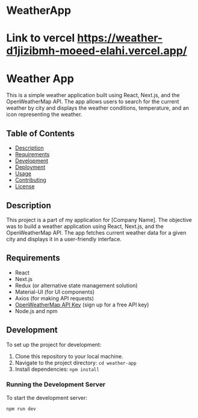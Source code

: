 # WeatherApp
# Link to vercel https://weather-d1jizibmh-moeed-elahi.vercel.app/

# Weather App

This is a simple weather application built using React, Next.js, and the OpenWeatherMap API. The app allows users to search for the current weather by city and displays the weather conditions, temperature, and an icon representing the weather.

## Table of Contents

- [Description](#description)
- [Requirements](#requirements)
- [Development](#development)
- [Deployment](#deployment)
- [Usage](#usage)
- [Contributing](#contributing)
- [License](#license)

## Description

This project is a part of my application for [Company Name]. The objective was to build a weather application using React, Next.js, and the OpenWeatherMap API. The app fetches current weather data for a given city and displays it in a user-friendly interface.

## Requirements

- React
- Next.js
- Redux (or alternative state management solution)
- Material-UI (for UI components)
- Axios (for making API requests)
- [OpenWeatherMap API Key](https://openweathermap.org/api) (sign up for a free API key)
- Node.js and npm

## Development

To set up the project for development:

1. Clone this repository to your local machine.
2. Navigate to the project directory: `cd weather-app`
3. Install dependencies: `npm install`

### Running the Development Server

To start the development server:

```bash
npm run dev
